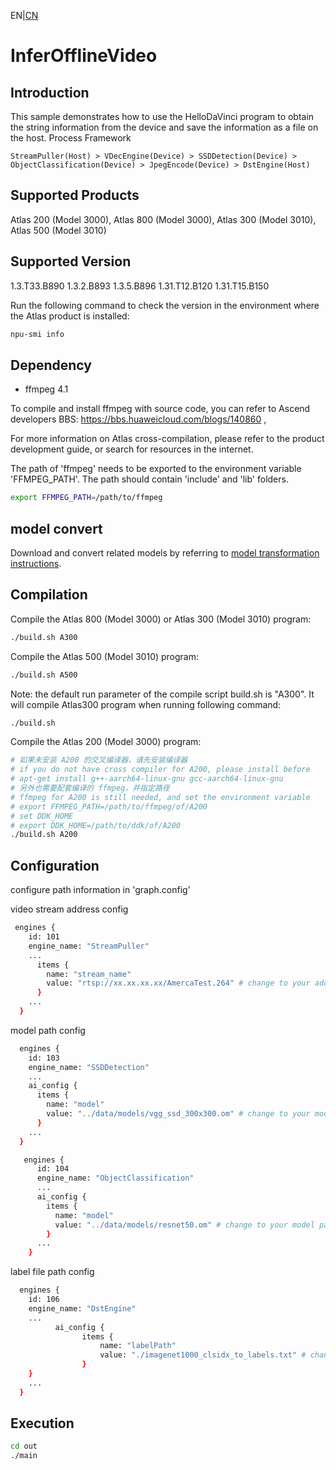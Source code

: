 EN|[CN](README.zh.md)
# InferOfflineVideo

## Introduction

This sample demonstrates how to use the HelloDaVinci program to obtain the string information from the device and save the information as a file on the host.
Process Framework

    StreamPuller(Host) > VDecEngine(Device) > SSDDetection(Device) > ObjectClassification(Device) > JpegEncode(Device) > DstEngine(Host)

## Supported Products

Atlas 200 (Model 3000), Atlas 800 (Model 3000), Atlas 300 (Model 3010), Atlas 500 (Model 3010)

## Supported Version

1.3.T33.B890 1.3.2.B893 1.3.5.B896 1.31.T12.B120 1.31.T15.B150

Run the following command to check the version in the environment where the Atlas product is installed:
```bash
npu-smi info
```

## Dependency

- ffmpeg 4.1

To compile and install ffmpeg with  source code, you can refer to Ascend developers BBS: https://bbs.huaweicloud.com/blogs/140860 ,

For more information on Atlas cross-compilation, please refer to the product development guide, or search for resources in the internet.


The path of 'ffmpeg' needs to be exported to the environment variable 'FFMPEG_PATH'. The path should contain 'include' and 'lib' folders.

```bash
export FFMPEG_PATH=/path/to/ffmpeg
```

## model convert

Download and convert related models by referring to [model transformation instructions](data/models/README.md).

## Compilation

Compile the Atlas 800 (Model 3000) or Atlas 300 (Model 3010) program:
```bash
./build.sh A300
```

Compile the Atlas 500 (Model 3010) program:
```bash
./build.sh A500
```

Note: the default run parameter of the compile script build.sh is "A300". It will compile Atlas300 program when running following command:
```bash
./build.sh 
```

Compile the Atlas 200 (Model 3000) program:
```bash
# 如果未安装 A200 的交叉编译器，请先安装编译器
# if you do not have cross compiler for A200, please install before
# apt-get install g++-aarch64-linux-gnu gcc-aarch64-linux-gnu
# 另外也需要配套编译的 ffmpeg，并指定路径
# ffmpeg for A200 is still needed, and set the environment variable
# export FFMPEG_PATH=/path/to/ffmpeg/of/A200
# set DDK_HOME
# export DDK_HOME=/path/to/ddk/of/A200
./build.sh A200
```

## Configuration

configure path information in 'graph.config'

video stream address config

```bash
 engines {
    id: 101
    engine_name: "StreamPuller"
    ...
      items {
        name: "stream_name"
        value: "rtsp://xx.xx.xx.xx/AmercaTest.264" # change to your address
      }
    ...
  }
```

model path config
```bash
  engines {
    id: 103
    engine_name: "SSDDetection"
    ...
    ai_config {
      items {
        name: "model"
        value: "../data/models/vgg_ssd_300x300.om" # change to your model path
      }
    ...
  }
```

```bash
   engines {
      id: 104
      engine_name: "ObjectClassification"
      ...
      ai_config {
        items {
          name: "model"
          value: "../data/models/resnet50.om" # change to your model path
        }
      ...
    }
```

label file path config
```bash
  engines {
    id: 106
    engine_name: "DstEngine"
    ...
          ai_config {
                items {
                    name: "labelPath"
                    value: "./imagenet1000_clsidx_to_labels.txt" # change to your label file path
                }
    }
    ...
  }
```

## Execution

```bash
cd out
./main
```
